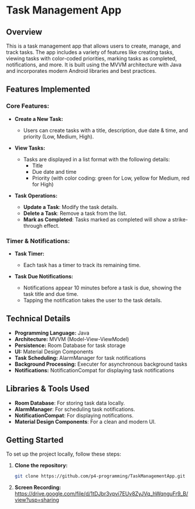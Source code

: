 # Task Management App

## Overview
This is a task management app that allows users to create, manage, and track tasks. The app includes a variety of features like creating tasks, viewing tasks with color-coded priorities, marking tasks as completed, notifications, and more. It is built using the MVVM architecture with Java and incorporates modern Android libraries and best practices.

## Features Implemented

### Core Features:
- **Create a New Task:**
  - Users can create tasks with a title, description, due date & time, and priority (Low, Medium, High).
  
- **View Tasks:**
  - Tasks are displayed in a list format with the following details:
    - Title
    - Due date and time
    - Priority (with color coding: green for Low, yellow for Medium, red for High)

- **Task Operations:**
  - **Update a Task**: Modify the task details.
  - **Delete a Task**: Remove a task from the list.
  - **Mark as Completed**: Tasks marked as completed will show a strike-through effect.

### Timer & Notifications:
- **Task Timer:** 
  - Each task has a timer to track its remaining time.

- **Task Due Notifications:**
  - Notifications appear 10 minutes before a task is due, showing the task title and due time.
  - Tapping the notification takes the user to the task details.


## Technical Details

- **Programming Language:** Java
- **Architecture:** MVVM (Model-View-ViewModel)
- **Persistence:** Room Database for task storage
- **UI:** Material Design Components
- **Task Scheduling:** AlarmManager for task notifications
- **Background Processing:** Executer for asynchronous background tasks
- **Notifications:** NotificationCompat for displaying task notifications

## Libraries & Tools Used
- **Room Database**: For storing task data locally.
- **AlarmManager**: For scheduling task notifications.
- **NotificationCompat**: For displaying notifications.
- **Material Design Components**: For a clean and modern UI.

## Getting Started

To set up the project locally, follow these steps:

1. **Clone the repository:**
   ```bash
   git clone https://github.com/p4-programming/TaskManagementApp.git

2. **Screen Recording:**
   https://drive.google.com/file/d/1tDJbr3vpvi7EUv8ZyJVq_hWqnguFr9_B/view?usp=sharing
   
